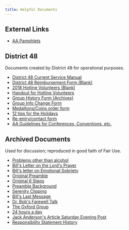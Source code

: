 ```yaml
---
title: Helpful Documents
---
```


External Links
--------------

- [AA Pamphlets](https://www.recoveryshop.com/Alcoholics-Anonymous-Pamphlets-s/160.htm?searching=Y&sort=7&cat=160&show=150&page=1)

District 48
-----------

Documents created by District 48 for operational purposes.

- [District 48 Current Service Manual](./D48_Service_Handbook_v5.pdf)
- [District 48 Reimbursement Form (Blank)](./D48_reimbursement.pdf)
- [2018 Hotline Volunteers (Blank)](./Hotline_Volunteers_2018_Blank.pdf)
- [Handout for Hotline Volunteers](./hotlinehandout.pdf)
- [Group History Form (Archives)](./grouphistory.pdf)
- [Group Info Change Form](./GICF.pdf)
- [Medallions/Coins order form](./coinorderform.pdf)
- [12 tips for the Holidays](./holidaytips.pdf)
- [Re-entry/contact form](./reenttrycontactform.pdf)
- [AA Guidelines for Conferences, Conventions, etc.](./conferenceguidelines_9_2016.pdf)

Archived Documents
------------------

Used for discussion; reproduced in good faith of Fair Use.

- [Problems other than alcohol](./problems.pdf)
- [Bill's Letter on the Lord's Prayer](./letterprayer.pdf)
- [Bill's letter on Emotional Sobriety](./Bill_on_Emotional_Sobriety.pdf)
- [Original Preamble](./originalpreamble.pdf)
- [Original 6 Steps](./orig6steps_0001_NEW.pdf)
- [Preamble Background](./preamblebackground.pdf)
- [Serenity Clipping](./clipping.pdf)
- [Bill's Last Message](./blm.pdf)
- [Dr. Bob's Farewell Talk](./bobtalk.pdf)
- [The Oxford Group](./oxford.pdf)
- [24 hours a day](./hours.pdf)
- [Jack Anderson's Article Saturday Evening Post](./alexander.pdf)
- [Responsibility Statement History](./ResponibiblityStmnt.pdf)
